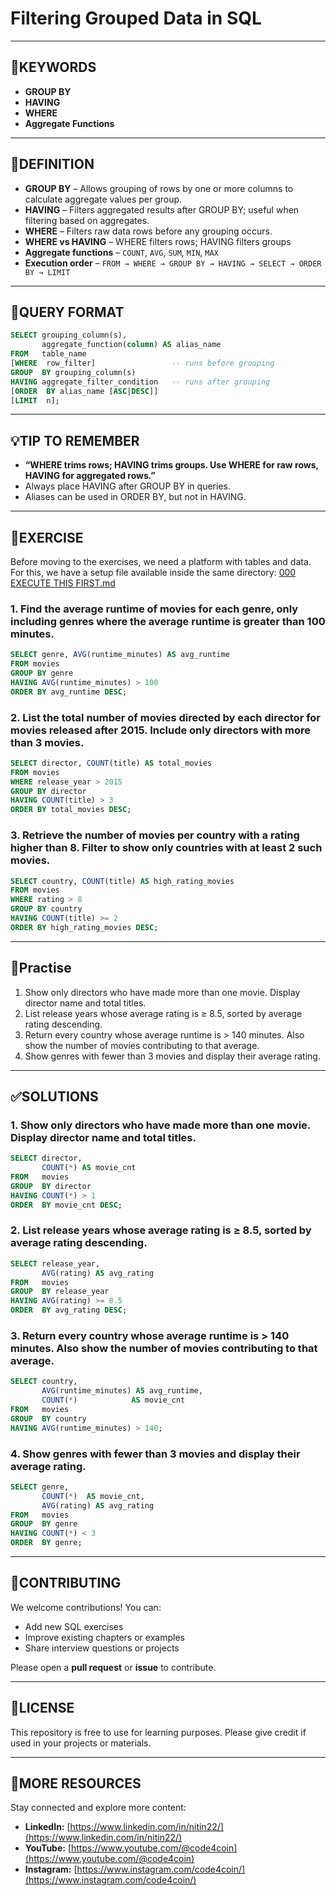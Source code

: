 # Filtering Grouped Data in SQL
---

## 🔑KEYWORDS
- **GROUP BY** 
- **HAVING** 
- **WHERE**
- **Aggregate Functions** 
---

## 📖DEFINITION
- **GROUP BY** – Allows grouping of rows by one or more columns to calculate aggregate values per group.
- **HAVING** – Filters aggregated results after GROUP BY; useful when filtering based on aggregates.
- **WHERE** – Filters raw data rows before any grouping occurs.
- **WHERE vs HAVING** – WHERE filters rows; HAVING filters groups
- **Aggregate functions** – `COUNT`, `AVG`, `SUM`, `MIN`, `MAX`
- **Execution order** – `FROM → WHERE → GROUP BY → HAVING → SELECT → ORDER BY → LIMIT`
---

## 🧱QUERY FORMAT
```sql
SELECT grouping_column(s),
       aggregate_function(column) AS alias_name
FROM   table_name
[WHERE  row_filter]                 -- runs before grouping
GROUP  BY grouping_column(s)
HAVING aggregate_filter_condition   -- runs after grouping
[ORDER  BY alias_name [ASC|DESC]]
[LIMIT  n];
```
---
## 💡TIP TO REMEMBER
- **“WHERE trims rows; HAVING trims groups. Use WHERE for raw rows, HAVING for aggregated rows.”**
- Always place HAVING after GROUP BY in queries.
- Aliases can be used in ORDER BY, but not in HAVING.
---
## 💪EXERCISE
Before moving to the exercises, we need a platform with tables and data.  
For this, we have a setup file available inside the same directory: [000 EXECUTE THIS FIRST.md](https://github.com/code4coin/001-SQL-Structured-Query-Language-/blob/main/001%20SQL%20FOR%20DATA%20ENGINEERS/001%20Exercises/000%20EXECUTE%20THIS%20FIRST.md)

### 1. Find the average runtime of movies for each genre, only including genres where the average runtime is greater than 100 minutes.
```sql
SELECT genre, AVG(runtime_minutes) AS avg_runtime
FROM movies
GROUP BY genre
HAVING AVG(runtime_minutes) > 100
ORDER BY avg_runtime DESC;
```
### 2. List the total number of movies directed by each director for movies released after 2015. Include only directors with more than 3 movies.
```sql
SELECT director, COUNT(title) AS total_movies
FROM movies
WHERE release_year > 2015
GROUP BY director
HAVING COUNT(title) > 3
ORDER BY total_movies DESC;
```
### 3. Retrieve the number of movies per country with a rating higher than 8. Filter to show only countries with at least 2 such movies.
```sql
SELECT country, COUNT(title) AS high_rating_movies
FROM movies
WHERE rating > 8
GROUP BY country
HAVING COUNT(title) >= 2
ORDER BY high_rating_movies DESC;
```
---
## 🧠Practise
1. Show only directors who have made more than one movie. Display director name and total titles.
2. List release years whose average rating is ≥ 8.5, sorted by average rating descending.
3. Return every country whose average runtime is > 140 minutes. Also show the number of movies contributing to that average.
4. Show genres with fewer than 3 movies and display their average rating. 
---
## ✅SOLUTIONS


### 1. Show only directors who have made more than one movie. Display director name and total titles.
```sql
SELECT director,
       COUNT(*) AS movie_cnt
FROM   movies
GROUP  BY director
HAVING COUNT(*) > 1
ORDER  BY movie_cnt DESC;
```
### 2. List release years whose average rating is ≥ 8.5, sorted by average rating descending.
```sql
SELECT release_year,
       AVG(rating) AS avg_rating
FROM   movies
GROUP  BY release_year
HAVING AVG(rating) >= 8.5
ORDER  BY avg_rating DESC;
```
### 3. Return every country whose average runtime is > 140 minutes. Also show the number of movies contributing to that average.
```sql
SELECT country,
       AVG(runtime_minutes) AS avg_runtime,
       COUNT(*)            AS movie_cnt
FROM   movies
GROUP  BY country
HAVING AVG(runtime_minutes) > 140;
```
### 4. Show genres with fewer than 3 movies and display their average rating.
```sql
SELECT genre,
       COUNT(*)  AS movie_cnt,
       AVG(rating) AS avg_rating
FROM   movies
GROUP  BY genre
HAVING COUNT(*) < 3
ORDER  BY genre;
```
---
## 🤝**CONTRIBUTING** 

We welcome contributions! You can:

- Add new SQL exercises
- Improve existing chapters or examples
- Share interview questions or projects

Please open a **pull request** or **issue** to contribute.

---
## 📄**LICENSE** 

This repository is free to use for learning purposes. Please give credit if used in your projects or materials.

---
## 🔗**MORE RESOURCES** 

Stay connected and explore more content:

- **LinkedIn:** [https://www.linkedin.com/in/nitin22/](https://www.linkedin.com/in/nitin22/)
- **YouTube:** [https://www.youtube.com/@code4coin](https://www.youtube.com/@code4coin)
- **Instagram:** [https://www.instagram.com/code4coin/](https://www.instagram.com/code4coin/)
